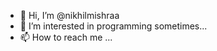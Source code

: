 - 👋 Hi, I’m @nikhilmishraa
- 👀 I’m interested in programming sometimes...
- 📫 How to reach me ...

<!---
nikhilmishraa/nikhilmishraa is a ✨ special ✨ repository because its `README.md` (this file) appears on your GitHub profile.
You can click the Preview link to take a look at your changes.
--->
